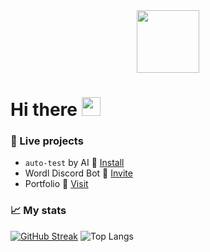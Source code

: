 <!--
**atikahe/atikahe** is a ✨ _special_ ✨ repository because its `README.md` (this file) appears on your GitHub profile.

Here are some ideas to get you started:

- 🔭 I’m currently working on ...
- 🌱 I’m currently learning ...
- 👯 I’m looking to collaborate on ...
- 🤔 I’m looking for help with ...
- 💬 Ask me about ...
- 📫 How to reach me: ...
- 😄 Pronouns: ...
- ⚡ Fun fact: ...
-->


<div id="header" align="center">
  <img src="https://media.giphy.com/media/WFZvB7VIXBgiz3oDXE/giphy.gif" width="100"/>
</div>
<h1>
  Hi there
  <img src="https://media.giphy.com/media/hvRJCLFzcasrR4ia7z/giphy.gif" width="30px"/>
</h1>

### 🌱 Live projects
- `auto-test` by AI 🔗 [Install]()
- Wordl Discord Bot 🔗 [Invite](https://dsc.gg/wordl)
- Portfolio 🔗 [Visit](https://atikah.vercel.app)

### 📈 My stats
[![GitHub Streak](http://github-readme-streak-stats.herokuapp.com?user=atikahe&theme=onedark)](https://git.io/streak-stats)
![Top Langs](https://github-readme-stats.vercel.app/api/top-langs/?username=atikahe&layout=compact&theme=onedark)
<!--
(https://github.com/anuraghazra/github-readme-stats) 
-->
